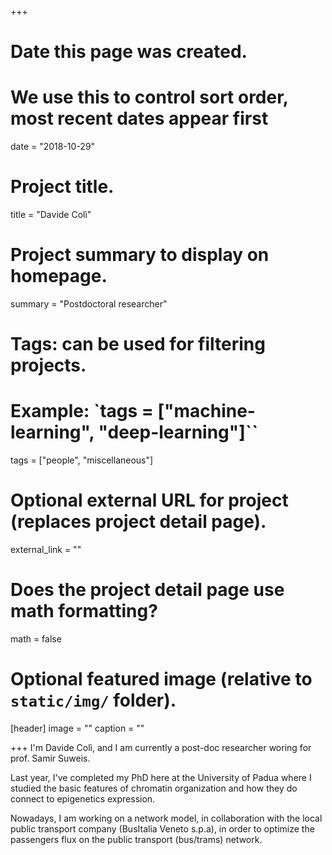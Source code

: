 +++
# Date this page was created.
# We use this to control sort order, most recent dates appear first
date = "2018-10-29"

# Project title.
title = "Davide Colì"

# Project summary to display on homepage.
summary = "Postdoctoral researcher"

# Tags: can be used for filtering projects.
# Example: `tags = ["machine-learning", "deep-learning"]``
tags = ["people", "miscellaneous"]

# Optional external URL for project (replaces project detail page).
external_link = ""

# Does the project detail page use math formatting?
math = false

# Optional featured image (relative to `static/img/` folder).
[header]
image = ""
caption = ""

+++
I'm Davide Colì, and I am currently a post-doc researcher woring for prof. Samir Suweis.

Last year, I've completed my PhD here at the University of Padua where I studied the basic features of chromatin organization and how they do connect to epigenetics expression.

Nowadays, I am working on a network model, in collaboration with the local public transport company (BusItalia Veneto s.p.a), in order to optimize the passengers flux on the public transport (bus/trams) network.
